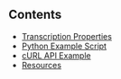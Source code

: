 ## Contents

- [Transcription Properties](docs/v3.2-stt-properties.md)
- [Python Example Script](docs/v3.2-stt-python-examples.py)
- [cURL API Example](docs/v3.2-stt-curl-examples.md)
- [Resources](docs/resources.md)
